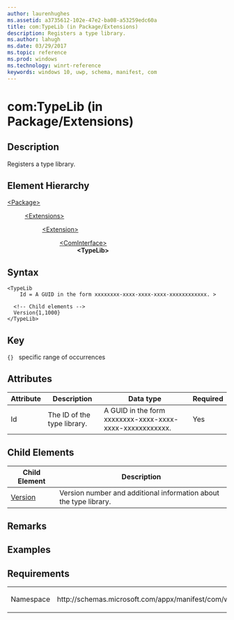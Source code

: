 ```yaml
---
author: laurenhughes
ms.assetid: a3735612-102e-47e2-ba08-a53259edc60a
title: com:TypeLib (in Package/Extensions)
description: Registers a type library.
ms.author: lahugh
ms.date: 03/29/2017
ms.topic: reference
ms.prod: windows
ms.technology: winrt-reference
keywords: windows 10, uwp, schema, manifest, com
---
```



# com:TypeLib (in Package/Extensions)

## Description
Registers a type library.

## Element Hierarchy
<dl>
<dt><a href="element-package.md">&lt;Package&gt;</a></dt>
<dd>
<dl>
<dt><a href="element-extensions.md">&lt;Extensions&gt;</a></dt>
<dd>
<dl>
<dt><a href="element-extension.md">&lt;Extension&gt;</a></dt>
<dd>
<dl>
<dt><a href="element-com-package-cominterface.md">&lt;ComInterface&gt;</a></dt>
<dd><b>&lt;TypeLib&gt;</b></dd>
</dl>
</dd>
</dl>
</dd>
</dl>
</dd>
</dl>



## Syntax
```syntax
<TypeLib
    Id = A GUID in the form xxxxxxxx-xxxx-xxxx-xxxx-xxxxxxxxxxxx. >

  <!-- Child elements -->
  Version{1,1000}  
</TypeLib>
```

## Key
`{}`   specific range of occurrences 

## Attributes

| Attribute | Description | Data type | Required |
|-----------|-------------|-----------|----------|
| Id | The ID of the type library. | A GUID in the form xxxxxxxx-xxxx-xxxx-xxxx-xxxxxxxxxxxx. | Yes |

## Child Elements
 
| Child Element | Description |
|---------------|-------------|
| [Version](element-com-package-version.md) | Version number and additional information about the type library. |

## Remarks

## Examples

## Requirements
<table>
<colgroup>
<col width="50%" />
<col width="50%" />
</colgroup>
<tbody>
<tr class="odd">
<td><p>Namespace</p></td>
<td><p>http://schemas.microsoft.com/appx/manifest/com/windows10</p></td>
</tr>
</tbody>
</table>